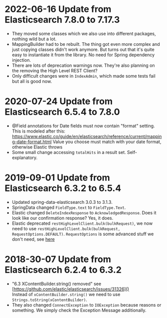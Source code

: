 # 2022-06-16 Update from Elasticsearch 7.8.0 to 7.17.3

- They moved some classes which we also use into different packages, nothing wild but a lot.
- MappingBuilder had to be rebuilt. The thing got even more complex and just copying classes didn't work anymore. But turns out that it's quite easy to instantiate it from the library. No need for Spring dependency injection.
- There are lots of deprecation warnings now. They're also planning on the removing the High Level REST Client?
- Only difficult changes were in `IndexAdmin`, which made some tests fail but all is good now.



# 2020-07-24 Update from Elasticsearch 6.5.4 to 7.8.0

- @Field annotations for Date fields must now contain "format" setting. This is modeled after this:
  https://www.elastic.co/guide/en/elasticsearch/reference/current/mapping-date-format.html
  Value you choose must match with your date format, otherwise Elastic throws
- Some small change accessing `totalHits` in a result set. Self-explanatory.



# 2019-09-01 Update from Elasticsearch 6.3.2 to 6.5.4

- Updated spring-data-elasticsearch 3.0.3 to 3.1.3.
- SpringData changed `FieldType.text` to `FieldType.Text`.
- Elastic changed `DeleteIndexResponse` to `AcknowledgedResponse`. Does it look like our confirmation response? Yes, it does.
- Elastic deprecated `restHighLevelClient.bulk(bulkRequest)`, we now need to use `restHighLevelClient.bulk(bulkRequest, RequestOptions.DEFAULT)`.
  `RequestOptions` is some advanced stuff we don't need, see [here](https://www.elastic.co/guide/en/elasticsearch/client/java-rest/current/java-rest-hight-getting-started-request-options.html)  



# 2018-30-07 Update from Elasticsearch 6.2.4 to 6.3.2

* "6.3 XContentBuilder.string() removed" see [https://github.com/elastic/elasticsearch/issues/31326]()<br>
  Instead of `xContentBuilder.string()` we need to use `Strings.toString(xContentBuilder)`.
* They also changed `ConnectException` to `IOException` because reasons or something. We simply check the Exception Message
  additionally.
